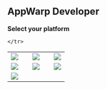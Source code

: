 ## AppWarp Developer

**Select your platform**

<table>
    <tr>
        <td>
        <img src="http://appwarp.shephertz.com/images/android-developer-logo.png" href="https://github.com/shephertz/AppWarpDocs/wiki/Android-home"></img>
        </td>
        <td></td>
        <td>
        <img src="http://appwarp.shephertz.com/images/Ios.png" href="https://github.com/shephertz/AppWarpDocs/wiki/Ios-Home"></img>
        </td>
        <td></td>
        <td>
        <img src="http://appwarp.shephertz.com/images/windows.png" href="https://github.com/shephertz/AppWarpDocs/wiki/Windows-Phone-Home"></img>
        </td>        
    </tr>
    <tr>
        <td>
        <img src="http://appwarp.shephertz.com/images/unity3d-download.png" href="https://github.com/shephertz/AppWarpDocs/wiki/Unity-Home"></img>
        </td>
        <td></td>
        <td>
        <img src="http://appwarp.shephertz.com/images/monotouch-monoroid-download.png" href="https://github.com/shephertz/AppWarpDocs/wiki/Xamarin-Home"></img>
        </td>
        <td></td>
        <td>
        <img src="http://appwarp.shephertz.com/images/java_script.png" href="https://github.com/shephertz/AppWarpDocs/wiki/HTML5-Home"></img>
        </td>        
    </tr>
    <tr>
        <td>
        <img src="https://lh4.googleusercontent.com/-s1DU2gzJuys/UQgPnEX75rI/AAAAAAAArzY/bbLwZSkM7jo/s800/cocos2d-iphone-logo.png" href="https://github.com/shephertz/AppWarpDocs/wiki/Cocos2d-Home"></img>
        </td>       
        
    </tr>    
</table>

